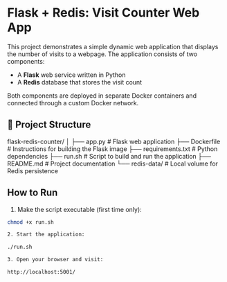 # Flask + Redis: Visit Counter Web App

This project demonstrates a simple dynamic web application that displays the number of visits to a webpage. The application consists of two components:

- A **Flask** web service written in Python
- A **Redis** database that stores the visit count

Both components are deployed in separate Docker containers and connected through a custom Docker network.

## 📁 Project Structure

flask-redis-counter/
│
├── app.py # Flask web application
├── Dockerfile # Instructions for building the Flask image
├── requirements.txt # Python dependencies
├── run.sh # Script to build and run the application
├── README.md # Project documentation
└── redis-data/ # Local volume for Redis persistence


## How to Run

1. Make the script executable (first time only):

```bash
chmod +x run.sh

2. Start the application:

./run.sh

3. Open your browser and visit:

http://localhost:5001/

